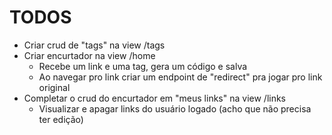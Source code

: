 # TODOS
* Criar crud de "tags" na view /tags
* Criar encurtador na view /home
  * Recebe um link e uma tag, gera um código e salva
  * Ao navegar pro link criar um endpoint de "redirect" pra jogar pro link original
* Completar o crud do encurtador em "meus links" na view /links
  * Visualizar e apagar links do usuário logado (acho que não precisa ter edição)